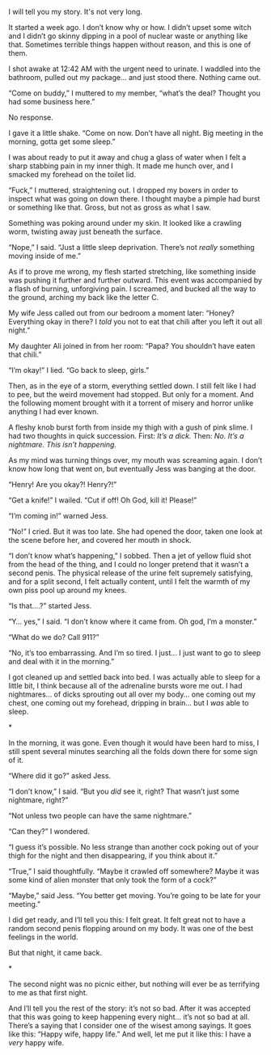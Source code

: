  

I will tell you my story. It's not very long.

It started a week ago. I don’t know why or how. I didn’t upset some witch and I didn’t go skinny dipping in a pool of nuclear waste or anything like that. Sometimes terrible things happen without reason, and this is one of them.

I shot awake at 12:42 AM with the urgent need to urinate. I waddled into the bathroom, pulled out my package… and just stood there. Nothing came out.

“Come on buddy,” I muttered to my member, “what’s the deal? Thought you had some business here.”

No response.

I gave it a little shake. “Come on now. Don’t have all night. Big meeting in the morning, gotta get some sleep.”

I was about ready to put it away and chug a glass of water when I felt a sharp stabbing pain in my inner thigh. It made me hunch over, and I smacked my forehead on the toilet lid.

“Fuck,” I muttered, straightening out. I dropped my boxers in order to inspect what was going on down there. I thought maybe a pimple had burst or something like that. Gross, but not as gross as what I saw.

Something was poking around under my skin. It looked like a crawling worm, twisting away just beneath the surface.

“Nope,” I said. “Just a little sleep deprivation. There’s not *really* something moving inside of me.”

As if to prove me wrong, my flesh started stretching, like something inside was pushing it further and further outward. This event was accompanied by a flash of burning, unforgiving pain. I screamed, and bucked all the way to the ground, arching my back like the letter C.

My wife Jess called out from our bedroom a moment later: “Honey? Everything okay in there? I *told* you not to eat that chili after you left it out all night.”

My daughter Ali joined in from her room: “Papa? You shouldn’t have eaten that chili.”

“I’m okay!” I lied. “Go back to sleep, girls.”

Then, as in the eye of a storm, everything settled down. I still felt like I had to pee, but the weird movement had stopped. But only for a moment. And the following moment brought with it a torrent of misery and horror unlike anything I had ever known.

A fleshy knob burst forth from inside my thigh with a gush of pink slime. I had two thoughts in quick succession. First: *It’s a dick.* Then: *No. It’s a nightmare. This isn’t happening.*

As my mind was turning things over, my mouth was screaming again. I don’t know how long that went on, but eventually Jess was banging at the door.

“Henry! Are you okay?! Henry?!”

“Get a knife!” I wailed. “Cut if off! Oh God, kill it! Please!”

“I’m coming in!” warned Jess.

“No!” I cried. But it was too late. She had opened the door, taken one look at the scene before her, and covered her mouth in shock.

“I don’t know what’s happening,” I sobbed. Then a jet of yellow fluid shot from the head of the thing, and I could no longer pretend that it wasn’t a second penis. The physical release of the urine felt supremely satisfying, and for a split second, I felt actually content, until I felt the warmth of my own piss pool up around my knees.

“Is that….?” started Jess.

“Y… yes,” I said. “I don’t know where it came from. Oh god, I’m a monster.”

“What do we do? Call 911?”

“No, it’s too embarrassing. And I’m so tired. I just… I just want to go to sleep and deal with it in the morning.”

I got cleaned up and settled back into bed. I was actually able to sleep for a little bit, I think because all of the adrenaline bursts wore me out. I had nightmares... of dicks sprouting out all over my body… one coming out my chest, one coming out my forehead, dripping in brain… but I *was* able to sleep.

\*

In the morning, it was gone. Even though it would have been hard to miss, I still spent several minutes searching all the folds down there for some sign of it.

“Where did it go?” asked Jess.

“I don’t know,” I said. “But you *did* see it, right? That wasn’t just some nightmare, right?”

“Not unless two people can have the same nightmare.”

“Can they?” I wondered.

“I guess it’s possible. No less strange than another cock poking out of your thigh for the night and then disappearing, if you think about it.”

“True,” I said thoughtfully. “Maybe it crawled off somewhere? Maybe it was some kind of alien monster that only took the form of a cock?”

“Maybe,” said Jess. “You better get moving. You’re going to be late for your meeting.”

I did get ready, and I’ll tell you this: I felt great. It felt great not to have a random second penis flopping around on my body. It was one of the best feelings in the world.

But that night, it came back.

\*

The second night was no picnic either, but nothing will ever be as terrifying to me as that first night.

And I’ll tell you the rest of the story: it’s not so bad. After it was accepted that this was going to keep happening every night… it’s not so bad at all. There’s a saying that I consider one of the wisest among sayings. It goes like this: “Happy wife, happy life.” And well, let me put it like this: I have a *very* happy wife.